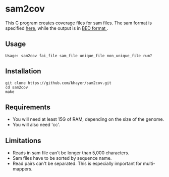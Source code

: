 # sam2cov

This C program creates coverage files for sam files. The sam format is specified [here](http://samtools.sourceforge.net/SAMv1.pdf), while the output is in [BED format ](http://genome.ucsc.edu/FAQ/FAQformat.html#format1).

## Usage

    Usage: sam2cov fai_file sam_file unique_file non_unique_file rum?

## Installation

    git clone https://github.com/khayer/sam2cov.git
    cd sam2cov
    make

## Requirements

* You will need at least 15G of RAM, depending on the size of the genome.
* You will also need 'cc'.

## Limitations

* Reads in sam file can't be longer than 5,000 characters.
* Sam files have to be sorted by sequence name.
* Read pairs can't be separated. This is especially important for multi-mappers.
